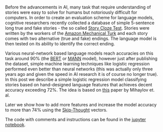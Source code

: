 Before the advancements in AI, many task that require understanding of stories were easy to solve for humans but notoriously difficult for computers. In order to create an evaluation scheme for language models, cognitive researchers recently collected a database of simple 5-sentence long true and fake stories - the so called [Story Cloze Test](https://arxiv.org/abs/1604.01696). Stories were written by the workers of the [Amazon Mechanical Turk](https://www.mturk.com) and each story comes with two alternative (true and fake) endings. The language model is then tested on its ability to identify the correct ending.

Various neural-network based language models reach accuracies on this task around 90% (the [BERT](https://arxiv.org/pdf/1905.07504.pdf) or [MANN](https://www.aclweb.org/anthology/C18-1149) model), however just after publishing the dataset, simple machine learning techniques like logistic regression performed even better than neural networks (this was actually only three years ago and given the speed in AI research it is of course no longer true). In this post we describe a simple logistic regression model classifying stories based on hand-designed language features that achieves decent accuracy exceeding 72%. The idea is based on [this](https://arxiv.org/abs/1703.04330) paper by Mihaylov et. al.

Later we show how to add more features and increase the model accuracy to more than 74% using the [Skip-Thought](https://arxiv.org/abs/1506.06726) vectors.

The code with comments and instructions can be found in the [jupyter notebook](./story_cloze_task.ipynb).
